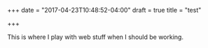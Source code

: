 +++
date = "2017-04-23T10:48:52-04:00"
draft = true
title = "test"

+++

This is where I play with web stuff when I should be working.
